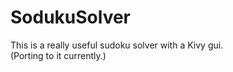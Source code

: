 # SodukuSolver
This is a really useful sudoku solver with a Kivy gui.<br>
(Porting to it currently.)<br>